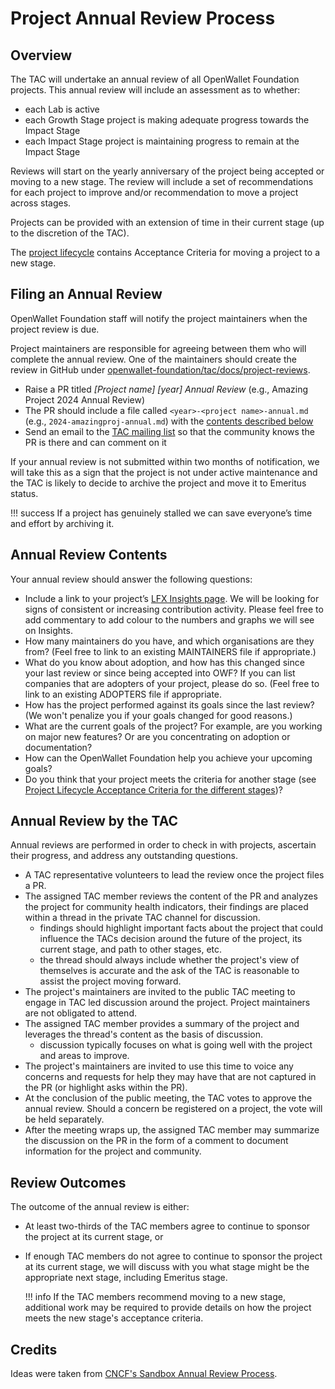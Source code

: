 [//]: # (SPDX-License-Identifier: CC-BY-4.0)

# Project Annual Review Process

## Overview
The TAC will undertake an annual review of all OpenWallet Foundation projects. This annual review will include an assessment as to whether:

* each Lab is active
* each Growth Stage project is making adequate progress towards the Impact Stage
* each Impact Stage project is maintaining progress to remain at the Impact Stage

Reviews will start on the yearly anniversary of the project being accepted or moving to a new stage. The review will include a set of recommendations for each project to improve and/or recommendation to move a project across stages.

Projects can be provided with an extension of time in their current stage (up to the discretion of the TAC).

The [project lifecycle](project-lifecycle.md) contains Acceptance Criteria for moving a project to a new stage.

## Filing an Annual Review

OpenWallet Foundation staff will notify the project maintainers when the project review is due. 

Project maintainers are responsible for agreeing between them who will complete the annual review. One of the maintainers should create the review in GitHub under [openwallet-foundation/tac/docs/project-reviews](https://github.com/openwallet-foundation/tac/tree/main/docs/project-reviews). 

* Raise a PR titled *[Project name] [year] Annual Review* (e.g., Amazing Project 2024 Annual Review)
* The PR should include a file called `<year>-<project name>-annual.md` (e.g., `2024-amazingproj-annual.md`) with the [contents described below](#annual-review-contents)
* Send an email to the [TAC mailing list](mailto:TAC@lists.openwallet.foundation) so that the community knows the PR is there and can comment on it

If your annual review is not submitted within two months of notification, we will take this as a sign that the project is not under active maintenance and the TAC is likely to decide to archive the project and move it to Emeritus status. 

!!! success
    If a project has genuinely stalled we can save everyone’s time and effort by archiving it.

## Annual Review Contents

Your annual review should answer the following questions: 

* Include a link to your project’s [LFX Insights page](https://insights-v2.lfx.linuxfoundation.org/projects). We will be looking for signs of consistent or increasing contribution activity. Please feel free to add commentary to add colour to the numbers and graphs we will see on Insights.
* How many maintainers do you have, and which organisations are they from? (Feel free to link to an existing MAINTAINERS file if appropriate.)
* What do you know about adoption, and how has this changed since your last review or since being accepted into OWF? If you can list companies that are adopters of your project, please do so. (Feel free to link to an existing ADOPTERS file if appropriate.
* How has the project performed against its goals since the last review? (We won't penalize you if your goals changed for good reasons.)
* What are the current goals of the project? For example, are you working on major new features? Or are you concentrating on adoption or documentation? 
* How can the OpenWallet Foundation help you achieve your upcoming goals? 
* Do you think that your project meets the criteria for another stage (see [Project Lifecycle Acceptance Criteria for the different stages](project-lifecycle.md))?

## Annual Review by the TAC

Annual reviews are performed in order to check in with projects, ascertain their progress, and address any outstanding questions.

* A TAC representative volunteers to lead the review once the project files a PR.
* The assigned TAC member reviews the content of the PR and analyzes the project for community health indicators, their findings are placed within a thread in the private TAC channel for discussion.
    * findings should highlight important facts about the project that could influence the TACs decision around the future of the project, its current stage, and path to other stages, etc.
    * the thread should always include whether the project's view of themselves is accurate and the ask of the TAC is reasonable to assist the project moving forward.
* The project's maintainers are invited to the public TAC meeting to engage in TAC led discussion around the project. Project maintainers are not obligated to attend.
* The assigned TAC member provides a summary of the project and leverages the thread's content as the basis of discussion.
    * discussion typically focuses on what is going well with the project and areas to improve.
* The project's maintainers are invited to use this time to voice any concerns and requests for help they may have that are not captured in the PR (or highlight asks within the PR).
* At the conclusion of the public meeting, the TAC votes to approve the annual review. Should a concern be registered on a project, the vote will be held separately.
* After the meeting wraps up, the assigned TAC member may summarize the discussion on the PR in the form of a comment to document information for the project and community.

## Review Outcomes

The outcome of the annual review is either:

* At least two-thirds of the TAC members agree to continue to sponsor the project at its current stage, or
* If enough TAC members do not agree to continue to sponsor the project at its current stage, we will discuss with you what stage might be the appropriate next stage, including Emeritus stage.

    !!! info
        If the TAC members recommend moving to a new stage, additional work may be required to provide details on how the project meets the new stage's acceptance criteria.

## Credits
Ideas were taken from [CNCF's Sandbox Annual Review Process](https://github.com/cncf/toc/blob/main/process/sandbox-annual-review.md).
